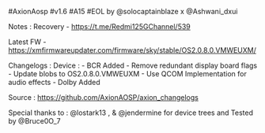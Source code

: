 #AxionAosp #v1.6 #A15 #EOL by @solocaptainblaze x @Ashwani_dxui

Notes :
Recovery - https://t.me/Redmi125GChannel/539

Latest FW - https://xmfirmwareupdater.com/firmware/sky/stable/OS2.0.8.0.VMWEUXM/

Changelogs :
Device :
        - BCR Added
        - Remove redundant display board flags
        - Update blobs to OS2.0.8.0.VMWEUXM
        - Use QCOM Implementation for audio effects
        - Dolby Added

Source : https://github.com/AxionAOSP/axion_changelogs

Special thanks to : @lostark13 , & @jendermine  for device trees and Tested by @Bruce0O_7
